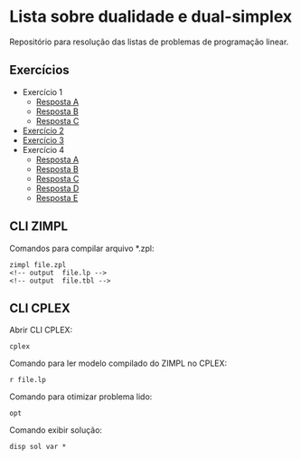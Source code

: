 # Lista sobre dualidade e dual-simplex

Repositório para resolução das listas de problemas de programação linear.

## Exercícios

* Exercício 1
  * [Resposta A](01-A/README.md)
  * [Resposta B](01-B/README.md)
  * [Resposta C](01-C/README.md)
* [Exercício 2](02/README.md)
* [Exercício 3](03/README.md)
* Exercício 4
  * [Resposta A](04-A/README.md)
  * [Resposta B](04-B/README.md)
  * [Resposta C](04-C/README.md)
  * [Resposta D](04-D/README.md)
  * [Resposta E](04-E/README.md)

## CLI ZIMPL

Comandos para compilar arquivo *.zpl:

    zimpl file.zpl
    <!-- output  file.lp -->
    <!-- output  file.tbl -->

## CLI CPLEX

Abrir CLI CPLEX:

    cplex

Comando para ler modelo compilado do ZIMPL no CPLEX:

    r file.lp

Comando para otimizar problema lido:

    opt

Comando exibir solução:

    disp sol var *
